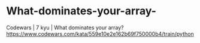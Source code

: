 # What-dominates-your-array-
Codewars | 7 kyu | What dominates your array?
https://www.codewars.com/kata/559e10e2e162b69f750000b4/train/python
